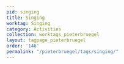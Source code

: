 ```yaml
---
pid: singing
title: Singing
worktag: Singing
category: Activities
collection: worktags_pieterbruegel
layout: tagpage_pieterbruegel
order: '146'
permalink: "/pieterbruegel/tags/singing/"
---
```

